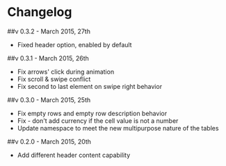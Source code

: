 # Changelog

##v 0.3.2 - March 2015, 27th
- Fixed header option, enabled by default

##v 0.3.1 - March 2015, 26th
- Fix arrows' click during animation
- Fix scroll & swipe conflict
- Fix second to last element on swipe right behavior

##v 0.3.0 - March 2015, 25th
- Fix empty rows and empty row description behavior
- Fix - don't add currency if the cell value is not a number
- Update namespace to meet the new multipurpose nature of the tables


##v 0.2.0 - March 2015, 20th
- Add different header content capability 
